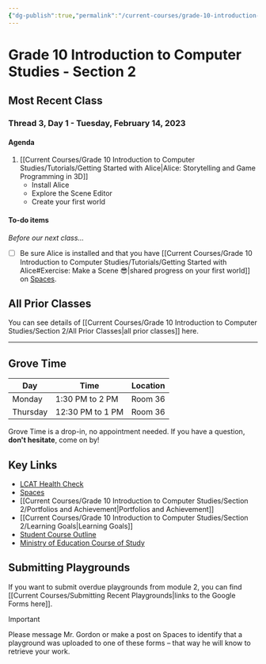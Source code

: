 ```yaml
---
{"dg-publish":true,"permalink":"/current-courses/grade-10-introduction-to-computer-studies/section-2/home/","dgHomeLink":false}
---
```


# Grade 10 Introduction to Computer Studies - Section 2 
## Most Recent Class

<div class="transclusion internal-embed is-loaded"><div class="markdown-embed">




### Thread 3, Day 1 - Tuesday, February 14, 2023 
#### Agenda

1. [[Current Courses/Grade 10 Introduction to Computer Studies/Tutorials/Getting Started with Alice|Alice: Storytelling and Game Programming in 3D]]
	- Install Alice
	- Explore the Scene Editor
	- Create your first world

#### To-do items
*Before our next class...*

- [ ] Be sure Alice is installed and that you have [[Current Courses/Grade 10 Introduction to Computer Studies/Tutorials/Getting Started with Alice#Exercise: Make a Scene 😎|shared progress on your first world]] on [Spaces](https://ca.spacesedu.com/).

</div></div>

## All Prior Classes
You can see details of [[Current Courses/Grade 10 Introduction to Computer Studies/Section 2/All Prior Classes|all prior classes]] here.
___
## Grove Time

<div class="transclusion internal-embed is-loaded"><div class="markdown-embed">




Day|Time|Location
-|-|-
Monday|1:30 PM to 2 PM|Room 36
Thursday|12:30 PM to 1 PM|Room 36

Grove Time is a drop-in, no appointment needed.
If you have a question, **don't hesitate**, come on by!

</div></div>

## Key Links

<div class="transclusion internal-embed is-loaded"><div class="markdown-embed">




* [LCAT Health Check](https://lcat.lcs.on.ca)
* [Spaces](https://ca.spacesedu.com/)
* [[Current Courses/Grade 10 Introduction to Computer Studies/Section 2/Portfolios and Achievement|Portfolios and Achievement]]
* [[Current Courses/Grade 10 Introduction to Computer Studies/Section 2/Learning Goals|Learning Goals]] 
* [Student Course Outline](https://tinyurl.com/lcscs22-g10-so)
* [Ministry of Education Course of Study](https://tinyurl.com/lcscs22-g10-mcs)

</div></div>

## Submitting Playgrounds
If you want to submit overdue playgrounds from module 2, you can find [[Current Courses/Submitting Recent Playgrounds|links to the Google Forms here]]. 

> [!IMPORTANT]
> Please message Mr. Gordon or make a post on Spaces to identify that a playground was uploaded to one of these forms – that way he will know to retrieve your work.